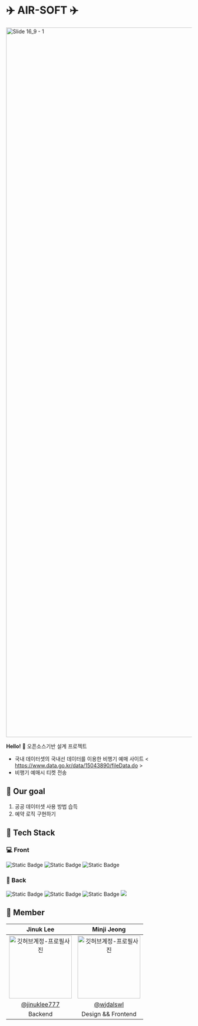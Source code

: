 # ✈️ AIR-SOFT ✈️
<img width="1920" alt="Slide 16_9 - 1" src="https://github.com/wjdalswl/AIR-SOFT/assets/109158284/a0fc1c4a-00b7-4c26-900e-ff17468c20c1">

**Hello!** 👋 오픈소스기반 설계 프로젝트
- 국내 데이터셋의 국내선 데이터를 이용한 비행기 예매 사이트
 < https://www.data.go.kr/data/15043890/fileData.do >
- 비행기 예매시 티켓 전송

## 🛫 Our goal
  1. 공공 데이터셋 사용 방법 습득
  2. 예약 로직 구현하기

## 🛫 Tech Stack
### 💻 Front
<div align="left">
<img alt="Static Badge" src="https://img.shields.io/badge/typescript-ec2025?style=flat-square&logo=typescript&logoColor="#3178C6">
<img alt="Static Badge" src="https://img.shields.io/badge/react-34A853?style=flat-square&logo=react&logoColor="#61DAFB">
<img alt="Static Badge" src="https://img.shields.io/badge/styledcomponents-34A853?style=flat-square&logo=styledcomponents&logoColor="#DB7093">
</div>

### 🛫 Back
<div align="left">
<img alt="Static Badge" src="https://img.shields.io/badge/Java-ec2025?style=flat-square&logo=java&logoColor=white">
<img alt="Static Badge" src="https://img.shields.io/badge/Spring Boot-6DB33F?style=flat-square&logo=springboot&logoColor=white">
<img alt="Static Badge" src="https://img.shields.io/badge/Spring Security-6DB33F?style=flat-square&logo=springsecurity&logoColor=white">
<img src="https://img.shields.io/badge/MySQL-4479A1?style=flat-square&logo=MySQL&logoColor=white"/>
</div>


## 🛫 Member
|       Jinuk Lee      |      Minji Jeong         |                                                                                                    
| :---------------------------------------------------------------------------------------------------------------------------------------------------------------------------------------------------: | :---------------------------------------------------------------------------------------------------------------------------------------------------------------------------------------------------: |
|   <img src="https://avatars.githubusercontent.com/u/113356682?v=4" width="170" alt="깃허브계정-프로필사진">   |  <img src="https://avatars.githubusercontent.com/u/109158284?v=4" width="170" alt="깃허브계정-프로필사진">  |
| [@jinuklee777](https://github.com/jinuklee777)  | [@wjdalswl](https://github.com/wjdalswl)  |
| Backend | Design && Frontend |
